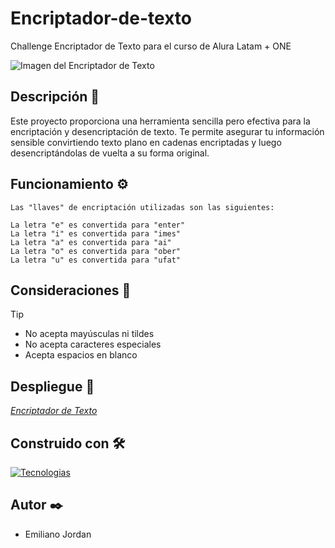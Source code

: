 # Encriptador-de-texto
Challenge Encriptador de Texto para el curso de Alura Latam + ONE

![Imagen del Encriptador de Texto](https://github.com/user-attachments/assets/fa31735c-5963-4c8f-884f-291f3e2d71fc)

## Descripción :book:
Este proyecto proporciona una herramienta sencilla pero efectiva para la encriptación y desencriptación de texto. Te permite asegurar tu información sensible convirtiendo texto plano en cadenas encriptadas y luego desencriptándolas de vuelta a su forma original. 

## Funcionamiento :gear:
```
Las "llaves" de encriptación utilizadas son las siguientes:

La letra "e" es convertida para "enter"
La letra "i" es convertida para "imes"
La letra "a" es convertida para "ai"
La letra "o" es convertida para "ober"
La letra "u" es convertida para "ufat"
```

## Consideraciones :memo:
> [!TIP]
>
> - No acepta mayúsculas ni tildes  
> - No acepta caracteres especiales  
> - Acepta espacios en blanco

## Despliegue :rocket:
[_Encriptador de Texto_](https://emijordan11.github.io/Encriptador-de-texto/)

## Construido con :hammer_and_wrench:
[![Tecnologias](https://skillicons.dev/icons?i=html,css,js)](https://skillicons.dev)

## Autor :black_nib:
- Emiliano Jordan
